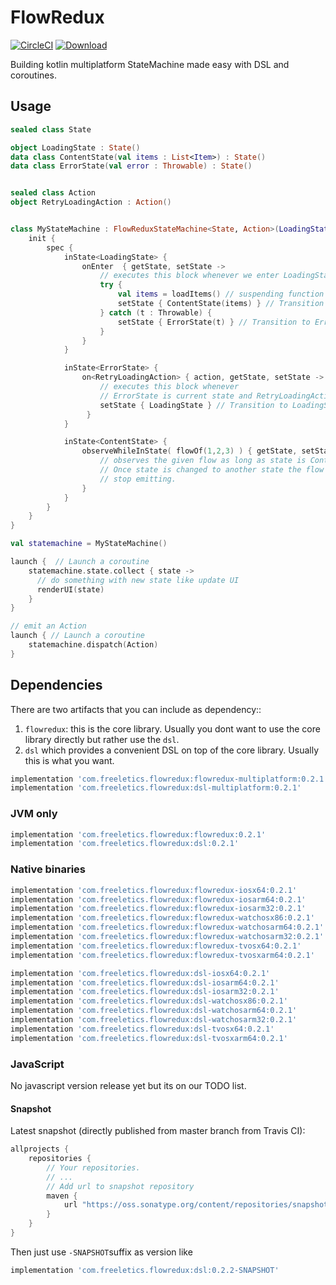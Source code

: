 # FlowRedux

[![CircleCI](https://circleci.com/gh/freeletics/FlowRedux.svg?style=svg)](https://circleci.com/gh/freeletics/FlowFedux)
[![Download](https://maven-badges.herokuapp.com/maven-central/com.freeletics.flowredux/flowredux/badge.svg) ](https://maven-badges.herokuapp.com/maven-central/com.freeletics.flowredux/flowredux)

Building kotlin multiplatform StateMachine made easy with DSL and coroutines.

## Usage

```kotlin
sealed class State

object LoadingState : State()
data class ContentState(val items : List<Item>) : State()
data class ErrorState(val error : Throwable) : State()


sealed class Action
object RetryLoadingAction : Action()


class MyStateMachine : FlowReduxStateMachine<State, Action>(LoadingState){
    init {
        spec {
            inState<LoadingState> {
                onEnter  { getState, setState ->
                    // executes this block whenever we enter LoadingState
                    try {
                        val items = loadItems() // suspending function / coroutine to load items
                        setState { ContentState(items) } // Transition to ContentState
                    } catch (t : Throwable) {
                        setState { ErrorState(t) } // Transition to ErrorState
                    }
                }
            }

            inState<ErrorState> {
                on<RetryLoadingAction> { action, getState, setState ->
                    // executes this block whenever
                    // ErrorState is current state and RetryLoadingAction is emitted
                    setState { LoadingState } // Transition to LoadingState which loads list again
                 }
            }

            inState<ContentState> {
                observeWhileInState( flowOf(1,2,3) ) { getState, setState ->
                    // observes the given flow as long as state is ContentState.
                    // Once state is changed to another state the flow will automatically
                    // stop emitting.
                }
            }
        }
    }
}
```

```kotlin
val statemachine = MyStateMachine()

launch {  // Launch a coroutine
    statemachine.state.collect { state ->
      // do something with new state like update UI
      renderUI(state)
    }
}

// emit an Action
launch { // Launch a coroutine
    statemachine.dispatch(Action)
}
```

## Dependencies
There are two artifacts that you can include as dependency::
1. `flowredux`: this is the core library. Usually you dont want to use the core library directly but rather use the `dsl`.
2. `dsl` which provides a convenient DSL on top of the core library. Usually this is what you want.

```groovy
implementation 'com.freeletics.flowredux:flowredux-multiplatform:0.2.1'
implementation 'com.freeletics.flowredux:dsl-multiplatform:0.2.1'
```

### JVM only
```groovy
implementation 'com.freeletics.flowredux:flowredux:0.2.1'
implementation 'com.freeletics.flowredux:dsl:0.2.1'
```

### Native binaries
```groovy
implementation 'com.freeletics.flowredux:flowredux-iosx64:0.2.1'
implementation 'com.freeletics.flowredux:flowredux-iosarm64:0.2.1'
implementation 'com.freeletics.flowredux:flowredux-iosarm32:0.2.1'
implementation 'com.freeletics.flowredux:flowredux-watchosx86:0.2.1'
implementation 'com.freeletics.flowredux:flowredux-watchosarm64:0.2.1'
implementation 'com.freeletics.flowredux:flowredux-watchosarm32:0.2.1'
implementation 'com.freeletics.flowredux:flowredux-tvosx64:0.2.1'
implementation 'com.freeletics.flowredux:flowredux-tvosxarm64:0.2.1'

implementation 'com.freeletics.flowredux:dsl-iosx64:0.2.1'
implementation 'com.freeletics.flowredux:dsl-iosarm64:0.2.1'
implementation 'com.freeletics.flowredux:dsl-iosarm32:0.2.1'
implementation 'com.freeletics.flowredux:dsl-watchosx86:0.2.1'
implementation 'com.freeletics.flowredux:dsl-watchosarm64:0.2.1'
implementation 'com.freeletics.flowredux:dsl-watchosarm32:0.2.1'
implementation 'com.freeletics.flowredux:dsl-tvosx64:0.2.1'
implementation 'com.freeletics.flowredux:dsl-tvosxarm64:0.2.1'
```

### JavaScript
No javascript version release yet but its on our TODO list.


#### Snapshot
Latest snapshot (directly published from master branch from Travis CI):

```groovy
allprojects {
    repositories {
        // Your repositories.
        // ...
        // Add url to snapshot repository
        maven {
            url "https://oss.sonatype.org/content/repositories/snapshots/"
        }
    }
}
```

Then just use `-SNAPSHOT`suffix as version like
```groovy
implementation 'com.freeletics.flowredux:dsl:0.2.2-SNAPSHOT'
```
